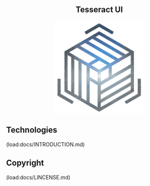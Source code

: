 <!-- ⚠️ This README has been generated from the file(s) "DOCUMENTATION.md" ⚠️--><h2 align="center">Tesseract UI</h2>
<h4 align="center"><img src="https://github.com/desirablesolutions/tesseract/blob/main/docs/logo.png" height="248px" width="248px"></h4>
<h2>Technologies</h2>
(load:docs/INTRODUCTION.md)

<h2>Copyright</h2>
(load:docs/LINCENSE.md)